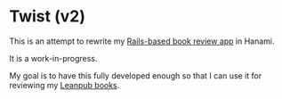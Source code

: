 # Twist (v2)

This is an attempt to rewrite my [Rails-based book review
app](https://github.com/radar/twist) in Hanami.

It is a work-in-progress.

My goal is to have this fully developed enough so that I can use it for
reviewing my [Leanpub books](https://leanpub.com/u/ryanbigg).
